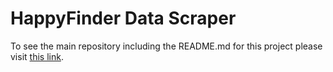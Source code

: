 # HappyFinder Data Scraper

To see the main repository including the README.md for this project please visit
[this link](https://github.com/ctaylor4874/happyfinder).